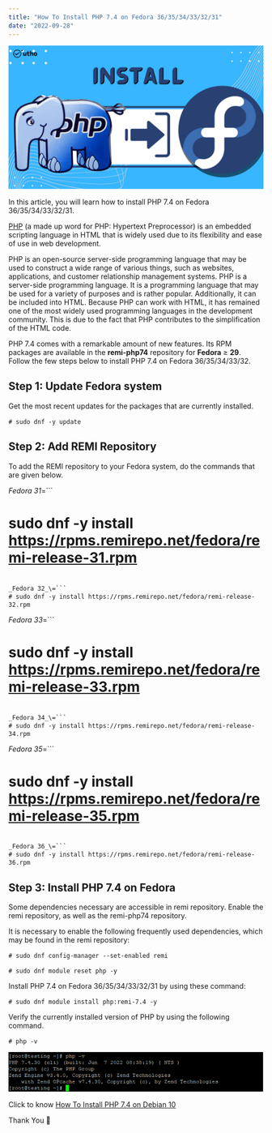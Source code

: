 ```yaml
---
title: "How To Install PHP 7.4 on Fedora 36/35/34/33/32/31"
date: "2022-09-28"
---
```


![](images/How-To-Install-PHP-7.4-on-Fedora-36_35_34_33_32_31_utho.jpg)

In this article, you will learn how to install PHP 7.4 on Fedora 36/35/34/33/32/31.  

[PHP](https://en.wikipedia.org/wiki/PHP) (a made up word for PHP: Hypertext Preprocessor) is an embedded scripting language in HTML that is widely used due to its flexibility and ease of use in web development.

PHP is an open-source server-side programming language that may be used to construct a wide range of various things, such as websites, applications, and customer relationship management systems. PHP is a server-side programming language. It is a programming language that may be used for a variety of purposes and is rather popular. Additionally, it can be included into HTML. Because PHP can work with HTML, it has remained one of the most widely used programming languages in the development community. This is due to the fact that PHP contributes to the simplification of the HTML code.

PHP 7.4 comes with a remarkable amount of new features. Its RPM packages are available in the **remi-php74** repository for **Fedora** ≥ **29**. Follow the few steps below to install PHP 7.4 on Fedora 36/35/34/33/32.

## Step 1: Update Fedora system

Get the most recent updates for the packages that are currently installed.

```
# sudo dnf -y update
```

## Step 2: Add REMI Repository

To add the REMI repository to your Fedora system, do the commands that are given below.

_Fedora 31_\=```
# sudo dnf -y install https://rpms.remirepo.net/fedora/remi-release-31.rpm
```

_Fedora 32_\=```
# sudo dnf -y install https://rpms.remirepo.net/fedora/remi-release-32.rpm
```

_Fedora 33_\=```
# sudo dnf -y install https://rpms.remirepo.net/fedora/remi-release-33.rpm
```

_Fedora 34_\=```
# sudo dnf -y install https://rpms.remirepo.net/fedora/remi-release-34.rpm
```

_Fedora 35_\=```
# sudo dnf -y install https://rpms.remirepo.net/fedora/remi-release-35.rpm
```

_Fedora 36_\=```
# sudo dnf -y install https://rpms.remirepo.net/fedora/remi-release-36.rpm
```

## Step 3: Install PHP 7.4 on Fedora

Some dependencies necessary are accessible in remi repository. Enable the remi repository, as well as the remi-php74 repository.

It is necessary to enable the following frequently used dependencies, which may be found in the remi repository:

```
# sudo dnf config-manager --set-enabled remi
```

```
# sudo dnf module reset php -y
```

Install PHP 7.4 on Fedora 36/35/34/33/32/31 by using these command:

```
# sudo dnf module install php:remi-7.4 -y
```

Verify the currently installed version of PHP by using the following command.

```
# php -v
```

![command output](images/image-175.png)

Click to know [How To Install PHP 7.4 on Debian 10](https://utho.com/docs/tutorial/how-to-install-php-7-4-on-debian-10/)

Thank You 🙂
